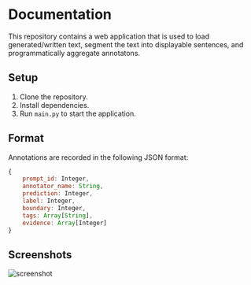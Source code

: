 # Documentation
This repository contains a web application that is used to load generated/written text, segment the text into displayable sentences, and programmatically aggregate annotatons.

## Setup
1. Clone the repository.
2. Install dependencies.
3. Run `main.py` to start the application.

## Format
Annotations are recorded in the following JSON format:

```javascript
{
    prompt_id: Integer,
    annotator_name: String, 
    prediction: Integer, 
    label: Integer, 
    boundary: Integer,
    tags: Array[String], 
    evidence: Array[Integer]
}
```

## Screenshots

![screenshot](https://i.imgur.com/l0Uxjku.png)


